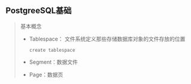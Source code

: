 ## PostgreeSQL基础

> 基本概念
>
> - Tablespace： 文件系统定义那些存储数据库对象的文件存放的位置
>
>   ~~~postgresql
>   create tablespace 
>   ~~~
>
>   
>
> - Segment：数据文件
>
> - Page：数据页